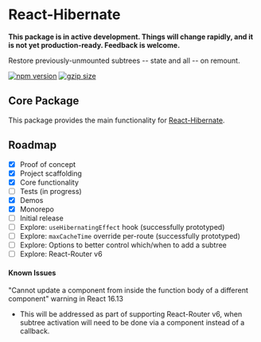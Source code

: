 # React-Hibernate

**This package is in active development. Things will change rapidly, and it is not yet production-ready. Feedback is welcome.**

Restore previously-unmounted subtrees -- state and all -- on remount.

[![npm version](https://img.shields.io/npm/v/react-hibernate.svg)](https://www.npmjs.com/package/react-hibernate)
[![gzip size](https://img.shields.io/bundlephobia/minzip/react-hibernate)](https://bundlephobia.com/result?p=react-hibernate@latest)

## Core Package

This package provides the main functionality for [React-Hibernate](../../).

## Roadmap

- [x] Proof of concept
- [x] Project scaffolding
- [x] Core functionality
- [ ] Tests (in progress)
- [x] Demos
- [x] Monorepo
- [ ] Initial release
- [ ] Explore: `useHibernatingEffect` hook (successfully prototyped)
- [ ] Explore: `maxCacheTime` override per-route (successfully prototyped)
- [ ] Explore: Options to better control which/when to add a subtree
- [ ] Explore: React-Router v6

#### Known Issues

"Cannot update a component from inside the function body of a different component" warning in React 16.13

- This will be addressed as part of supporting React-Router v6, when subtree activation will need to be done via a
  component instead of a callback.

